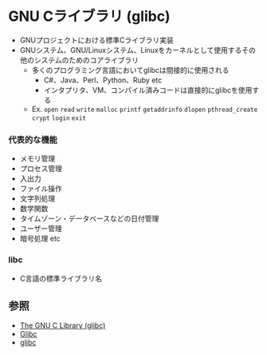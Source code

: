 # GNU Cライブラリ (glibc)
- GNUプロジェクトにおける標準Cライブラリ実装
- GNUシステム、GNU/Linuxシステム、Linuxをカーネルとして使用するその他のシステムのためのコアライブラリ
  - 多くのプログラミング言語においてglibcは間接的に使用される
    - C#、Java、Perl、Python、Ruby etc
    - インタプリタ、VM、コンパイル済みコードは直接的にglibcを使用する
  - Ex. `open` `read` `write` `malloc` `printf` `getaddrinfo` `dlopen` `pthread_create` `crypt` `login` `exit`

### 代表的な機能
- メモリ管理
- プロセス管理
- 入出力
- ファイル操作
- 文字列処理
- 数学関数
- タイムゾーン・データベースなどの日付管理
- ユーザー管理
- 暗号処理 etc

### libc
- C言語の標準ライブラリ名

## 参照
- [The GNU C Library (glibc)](https://www.gnu.org/software/libc/)
- [Glibc](https://ossfinder.linuxfoundation.jp/glossary/glibc)
- [glibc](https://xtech.nikkei.com/it/article/Keyword/20070308/264222/)
